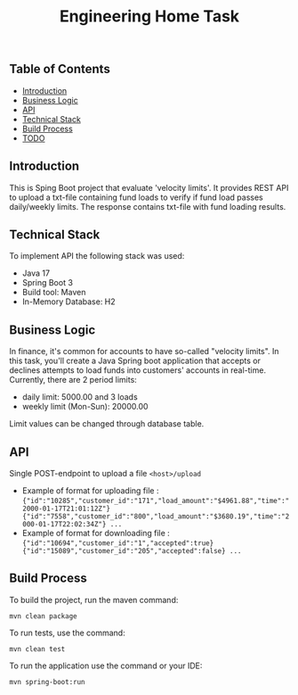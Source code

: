 <h1 align="center"> Engineering Home Task </h1> <br>

<!-- START doctoc generated TOC please keep comment here to allow auto update -->
<!-- DON'T EDIT THIS SECTION, INSTEAD RE-RUN doctoc TO UPDATE -->
## Table of Contents

- [Introduction](#introduction)
- [Business Logic](#business-logic)
- [API](#API)
- [Technical Stack](#tech-stack)
- [Build Process](#build-process)
- [TODO](#todo)

<!-- END doctoc generated TOC please keep comment here to allow auto update -->

## Introduction
This is Sping Boot project that evaluate 'velocity limits'.
It provides REST API to upload a txt-file containing fund loads to verify if fund load passes daily/weekly limits.
The response contains txt-file with fund loading results.

## Technical Stack
To implement API the following stack was used:
- Java 17
- Spring Boot 3
- Build tool: Maven 
- In-Memory Database: H2

## Business Logic
In finance, it's common for accounts to have so-called "velocity limits". In this task, you'll
create a Java Spring boot application that accepts or declines attempts to load funds
into customers' accounts in real-time.
Currently, there are 2 period limits:
 - daily limit: 5000.00 and 3 loads
 - weekly limit (Mon-Sun): 20000.00

Limit values can be changed through database table.

## API
Single POST-endpoint to upload a file
`<host>/upload`

- Example of format for uploading file :
  ``
  {"id":"10285","customer_id":"171","load_amount":"$4961.88","time":"2000-01-17T21:01:12Z"}
  {"id":"7558","customer_id":"800","load_amount":"$3680.19","time":"2000-01-17T22:02:34Z"}
  ...
  ``
- Example of format for downloading file :
  ``
  {"id":"10694","customer_id":"1","accepted":true}
  {"id":"15089","customer_id":"205","accepted":false}
  ...
  ``


## Build Process
To build the project, run the maven command:
```shell
mvn clean package
```

To run tests, use the command:
```shell
mvn clean test
```

To run the application use the command or your IDE:
```shell
mvn spring-boot:run
```


